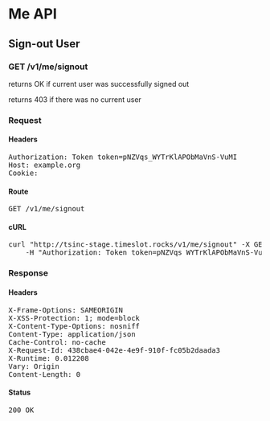 # Me API

## Sign-out User

### GET /v1/me/signout

returns OK if current user was successfully signed out

returns 403 if there was no current user
### Request

#### Headers

<pre>Authorization: Token token=pNZVqs_WYTrKlAPObMaVnS-VuMI
Host: example.org
Cookie: </pre>

#### Route

<pre>GET /v1/me/signout</pre>

#### cURL

<pre class="request">curl &quot;http://tsinc-stage.timeslot.rocks/v1/me/signout&quot; -X GET \
	-H &quot;Authorization: Token token=pNZVqs_WYTrKlAPObMaVnS-VuMI&quot;</pre>

### Response

#### Headers

<pre>X-Frame-Options: SAMEORIGIN
X-XSS-Protection: 1; mode=block
X-Content-Type-Options: nosniff
Content-Type: application/json
Cache-Control: no-cache
X-Request-Id: 438cbae4-042e-4e9f-910f-fc05b2daada3
X-Runtime: 0.012208
Vary: Origin
Content-Length: 0</pre>

#### Status

<pre>200 OK</pre>

